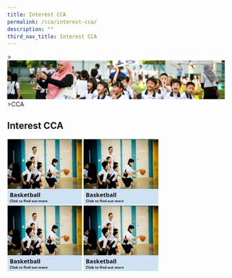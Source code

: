```yaml
---
title: Interest CCA
permalink: /cca/interest-cca/
description: ""
third_nav_title: Interest CCA
---
```

&gt;![](/images/CCA/CCA_02.jpg)
&gt;CCA

## Interest CCA

<p><a href="link">
<img align="left" style="width:35%" src="/images/CCA/Basketball.jpg">
</a></p>

<p><a href="link">
<img align="left" style="width:35%" src="/images/CCA/Basketball.jpg">
</a></p>

<p><a href="link">
<img align="left" style="width:35%" src="/images/CCA/Basketball.jpg">
</a></p>
																																													
<p><a href="link">
<img align="left" style="width:35%" src="/images/CCA/Basketball.jpg">
</a></p>
																																										
																																																				 